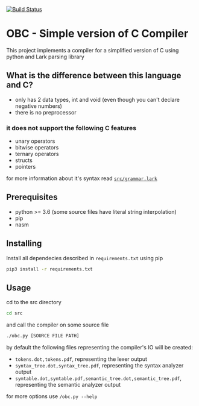 [![Build Status](https://travis-ci.com/llpinokio/obc.png?branch=master)](https://travis-ci.com/llpinokio/obc)
# OBC - Simple version of C <!-- NASM X86 linux --> Compiler
This project implements a compiler for a simplified version of C
using python and Lark parsing library

## What is the difference between this language and C?
* only has 2 data types, int and void (even though you can't declare negative numbers)
* there is no preprocessor

### it does not support the following C features
* unary operators
* bitwise operators
* ternary operators
* structs
* pointers

for more information about it's syntax read [`src/grammar.lark`](src/grammar.lark)
## Prerequisites

* python >= 3.6 (some source files have literal string interpolation)
* pip
* nasm

## Installing

Install all dependecies described in `requirements.txt` using pip

```bash
pip3 install -r requirements.txt
```
## Usage
cd to the src directory 

```bash
cd src
```

and call the compiler on some source file

```bash
./obc.py [SOURCE FILE PATH]
```

by default the following files representing the compiler's IO will be created:
* `tokens.dot,tokens.pdf`, representing the lexer output
* `syntax_tree.dot,syntax_tree.pdf`, representing the syntax analyzer output
* `symtable.dot,symtable.pdf,semantic_tree.dot,semantic_tree.pdf`, representing the semantic analyzer output
<!-- * `tac.txt`, representing the intermediate code generator output
* `code.nasm`, representing the code generator output
* `object.o`, representing the asembler output (NASM)
* `[program_name]`, representing the linker output (ld) -->


for more options use `/obc.py --help`